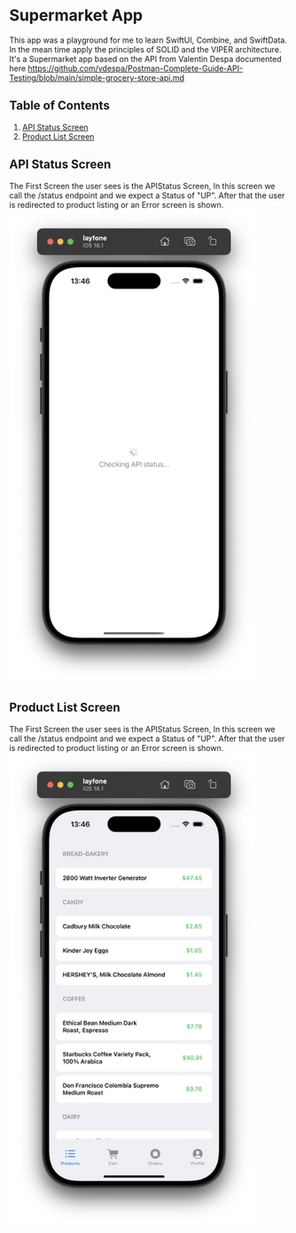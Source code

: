 # Supermarket App


This app was a playground for me to learn SwiftUI, Combine, and SwiftData. In the mean time apply the principles of SOLID and the VIPER architecture.
It's a Supermarket app based on the API from Valentin Despa documented here 
https://github.com/vdespa/Postman-Complete-Guide-API-Testing/blob/main/simple-grocery-store-api.md





## Table of Contents

1. [API Status Screen](#APIStatus) 
2. [Product List Screen](#ProductList)  



  <h2 id="APIStatus">API Status Screen</h2>
  The First Screen the user sees is the APIStatus Screen, In this screen we call the /status endpoint and we expect a Status of "UP".
  After that the user is redirected to product listing or an Error screen is shown.
  <img src="Screenshots/APIStatus.png" alt="APIStatus" width="450">

  <h2 id="ProductList">Product List Screen</h2>
  The First Screen the user sees is the APIStatus Screen, In this screen we call the /status endpoint and we expect a Status of "UP".
  After that the user is redirected to product listing or an Error screen is shown.
  <img src="Screenshots/ProductListing.png" alt="APIStatus" width="450">





